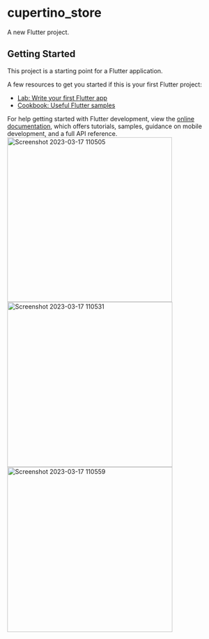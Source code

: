 # cupertino_store

A new Flutter project.

## Getting Started

This project is a starting point for a Flutter application.

A few resources to get you started if this is your first Flutter project:

- [Lab: Write your first Flutter app](https://docs.flutter.dev/get-started/codelab)
- [Cookbook: Useful Flutter samples](https://docs.flutter.dev/cookbook)

For help getting started with Flutter development, view the
[online documentation](https://docs.flutter.dev/), which offers tutorials,
samples, guidance on mobile development, and a full API reference.
<img width="378" alt="Screenshot 2023-03-17 110505" src="https://user-images.githubusercontent.com/116253518/225821399-688700bc-8a70-4ff6-81dc-539db70de41f.png">
<img width="379" alt="Screenshot 2023-03-17 110531" src="https://user-images.githubusercontent.com/116253518/225821402-986869fd-9ee0-4ae9-ab5c-b3563ff72d1d.png">
<img width="379" alt="Screenshot 2023-03-17 110559" src="https://user-images.githubusercontent.com/116253518/225821408-2bad9430-a438-4b58-9878-4af1c82c5156.png">
